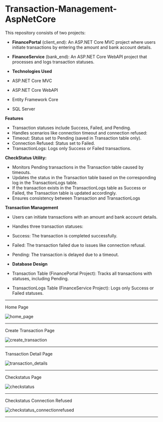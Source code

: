 # Transaction-Management-AspNetCore

This repository consists of two projects:

- **FinancePortal** (client_end): An ASP.NET Core MVC project where users initiate transactions by entering the amount and bank account details.
- **FinanceService** (bank_end): An ASP.NET Core WebAPI project that processes and logs transaction statuses.

- **Technologies Used**
- ASP.NET Core MVC
- ASP.NET Core WebAPI
- Entity Framework Core
- SQL Server


**Features**
- Transaction statuses include Success, Failed, and Pending.
- Handles scenarios like connection timeout and connection refused:
- Timeout: Status set to Pending (saved in Transaction table only).
- Connection Refused: Status set to Failed.
- TransactionLogs: Logs only Success or Failed transactions.
  
**CheckStatus Utility:**
- Monitors Pending transactions in the Transaction table caused by timeouts.
- Updates the status in the Transaction table based on the corresponding log in the TransactionLogs table.
- If the transaction exists in the TransactionLogs table as Success or Failed, the Transaction table is updated accordingly.
- Ensures consistency between Transaction and TransactionLogs

**Transaction Management**
- Users can initiate transactions with an amount and bank account details.
- Handles three transaction statuses:
- Success: The transaction is completed successfully.
- Failed: The transaction failed due to issues like connection refusal.
- Pending: The transaction is delayed due to a timeout.


- **Database Design**
- Transaction Table (FinancePortal Project): Tracks all transactions with statuses, including Pending.
- TransactionLogs Table (FinanceService Project): Logs only Success or Failed statuses.

---

Home Page

![home_page](https://github.com/user-attachments/assets/8f858cd1-881c-4855-9778-869de1840a03)

---

Create Transaction Page

![create_transaction](https://github.com/user-attachments/assets/572acdca-b4fb-4b1f-a67c-81334b9e78bf)

---

Transaction Detail Page

![transaction_details](https://github.com/user-attachments/assets/5a8018c4-b00d-46be-8a2a-7f7ee2a109b4)

---

Checkstatus Page

![checkstatus](https://github.com/user-attachments/assets/3400f034-ed67-421a-84ab-614cae439dce)

---

Checkstatus Connection Refused

![checkstatus_connectionrefused](https://github.com/user-attachments/assets/c8a88387-3b61-4d36-88ba-2c55e2dc91eb)

---


